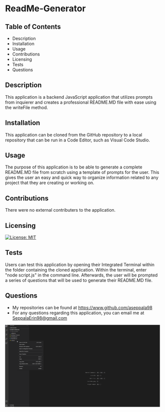 # ReadMe-Generator
## Table of Contents
* Description
* Installation
* Usage
* Contributions
* Licensing
* Tests
* Questions
## Description
This application is a backend JavaScript application that utilizes prompts from inquierer and creates a professional README.MD file with ease using the writeFile method.
## Installation
This application can be cloned from the GitHub repository to a local repository that can be run in a Code Editor, such as Visual Code Studio.
## Usage
The purpose of this application is to be able to generate a complete README.MD file from scratch using a template of prompts for the user. This gives the user an easy and quick way to organize information related to any project that they are creating or working on.
## Contributions
There were no external contributers to the application.
## Licensing
[![License: MIT](https://img.shields.io/badge/License-MIT-blue.svg)](https://opensource.org/licenses/MIT)
## Tests
Users can test this application by opening their Integrated Terminal within the folder containing the cloned application. Within the terminal, enter "node script.js" in the command line. Afterwards, the user will be prompted a series of questions that will be used to generate their README.MD file.
## Questions
* My repositories can be found at https://www.github.com/aseppala98
* For any questions regarding this application, you can email me at SeppalaErin98@gmail.com

![Gif of ReadMe-Generator](./Assets/ReadMe-Generator.gif)
